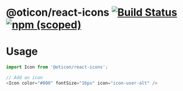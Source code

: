 # @oticon/react-icons [![Build Status](https://travis-ci.org/oticon/react-icons.svg?branch=master)](https://travis-ci.org/oticon/react-icons) [![npm (scoped)](https://img.shields.io/npm/v/@oticon/react-icons.svg)](https://oticon.github.io/react-icons/index.html)

# Usage
```javascript
import Icon from '@oticon/react-icons';

// Add an icon
<Icon color="#000" fontSize="16px" icon="icon-user-alt" />
```
